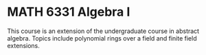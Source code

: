 # MATH 6331 Algebra I
This course is an extension of the undergraduate course in abstract algebra. Topics include polynomial rings over a field and finite field extensions.
